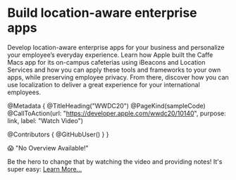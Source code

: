 # Build location-aware enterprise apps

Develop location-aware enterprise apps for your business and personalize your employee’s everyday experience. Learn how Apple built the Caffe Macs app for its on-campus cafeterias using iBeacons and Location Services and how you can apply these tools and frameworks to your own apps, while preserving employee privacy. From there, discover how you can use localization to deliver a great experience for your international employees.

@Metadata {
   @TitleHeading("WWDC20")
   @PageKind(sampleCode)
   @CallToAction(url: "https://developer.apple.com/wwdc20/10140", purpose: link, label: "Watch Video")

   @Contributors {
      @GitHubUser(<replace this with your GitHub handle>)
   }
}

😱 "No Overview Available!"

Be the hero to change that by watching the video and providing notes! It's super easy:
 [Learn More…](https://wwdcnotes.github.io/WWDCNotes/documentation/wwdcnotes/contributing)
